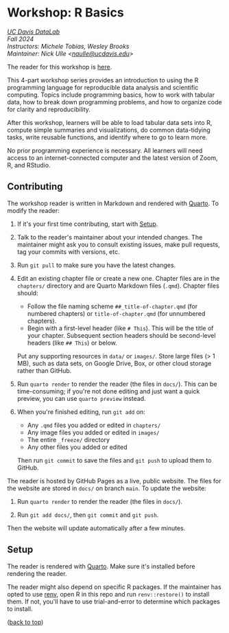 # Workshop: R Basics

_[UC Davis DataLab][datalab]_  
_Fall 2024_  
_Instructors: Michele Tobias, Wesley Brooks_  
_Maintainer: Nick Ulle <<naulle@ucdavis.edu>>_

The reader for this workshop is [here][reader].

[datalab]: https://datalab.ucdavis.edu/
[reader]: https://ucdavisdatalab.github.io/workshop_r_basics/

This 4-part workshop series provides an introduction to using the R programming
language for reproducible data analysis and scientific computing. Topics
include programming basics, how to work with tabular data, how to break down
programming problems, and how to organize code for clarity and reproducibility.

After this workshop, learners will be able to load tabular data sets into R,
compute simple summaries and visualizations, do common data-tidying tasks,
write reusable functions, and identify where to go to learn more.

No prior programming experience is necessary. All learners will need access to
an internet-connected computer and the latest version of Zoom, R, and RStudio.


## Contributing

The workshop reader is written in Markdown and rendered with [Quarto][]. To
modify the reader:

1.  If it's your first time contributing, start with [Setup](#setup).

2.  Talk to the reader's maintainer about your intended changes. The
    maintainer might ask you to consult existing issues, make pull requests,
    tag your commits with versions, etc.

3.  Run `git pull` to make sure you have the latest changes.

3.  Edit an existing chapter file or create a new one. Chapter files are in the
    `chapters/` directory and are Quarto Markdown files (`.qmd`). Chapter files
    should:

    * Follow the file naming scheme `##_title-of-chapter.qmd` (for numbered
      chapters) or `title-of-chapter.qmd` (for unnumbered chapters).
    * Begin with a first-level header (like `# This`). This will be the title
      of your chapter. Subsequent section headers should be second-level
      headers (like `## This`) or below.

    Put any supporting resources in `data/` or `images/`. Store large files (>
    1 MB), such as data sets, on Google Drive, Box, or other cloud storage
    rather than GitHub.

4.  Run `quarto render` to render the reader (the files in `docs/`). This can
    be time-consuming; if you're not done editing and just want a quick
    preview, you can use `quarto preview` instead.

5.  When you're finished editing, run `git add` on:

    * Any `.qmd` files you added or edited in `chapters/`
    * Any image files you added or edited in `images/`
    * The entire `_freeze/` directory
    * Any other files you added or edited

    Then run `git commit` to save the files and `git push` to upload them to
    GitHub.

The reader is hosted by GitHub Pages as a live, public website. The files for
the website are stored in `docs/` on branch `main`. To update the website:

1.  Run `quarto render` to render the reader (the files in `docs/`).

2.  Run `git add docs/`, then `git commit` and `git push`.

Then the website will update automatically after a few minutes.


## Setup

The reader is rendered with [Quarto][]. Make sure it's installed before
rendering the reader.

[Quarto]: https://quarto.org/

The reader might also depend on specific R packages. If the maintainer has
opted to use [renv][], open R in this repo and run `renv::restore()` to install
them. If not, you'll have to use trial-and-error to determine which packages to
install.

[renv]: https://rstudio.github.io/renv/


([back to top](#workshop-r-basics))
